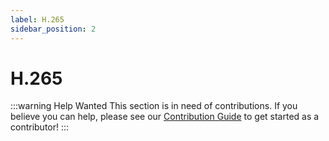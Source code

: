 ```yaml
---
label: H.265
sidebar_position: 2
---
```


# H.265

:::warning Help Wanted
This section is in need of contributions. If you believe you can help, please see our [Contribution Guide](../docs/contribution-guide.md) to get started as a contributor!
:::